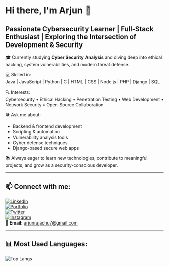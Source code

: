 # Hi there, I'm Arjun 👋

## **Passionate Cybersecurity Learner | Full-Stack Enthusiast | Exploring the Intersection of Development & Security**

🎓 Currently studying **Cyber Security Analysis** and diving deep into ethical hacking, system vulnerabilities, and modern threat defense.

💻 Skilled in:  
Java | JavaScript | Python | C | HTML | CSS | Node.js | PHP | Django | SQL

🔍 Interests:  
Cybersecurity • Ethical Hacking • Penetration Testing • Web Development • Network Security • Open-Source Collaboration

🛠️ Ask me about:
- Backend & frontend development  
- Scripting & automation  
- Vulnerability analysis tools  
- Cyber defense techniques  
- Django-based secure web apps

📚 Always eager to learn new technologies, contribute to meaningful projects, and grow as a security-conscious developer.

---

## 📫 **Connect with me:**

[![LinkedIn](https://img.shields.io/badge/LinkedIn-blue?logo=linkedin&style=for-the-badge)](https://linkedin.com/in/arjun-raj-671569371)  
[![Portfolio](https://img.shields.io/badge/Portfolio-Visit-orange?logo=github&style=for-the-badge)](https://yourportfolio.github.io)  
[![Twitter](https://img.shields.io/badge/X-Connect-000?logo=x&logoColor=white&style=for-the-badge)](https://x.com/itsarjunx)  
[![Instagram](https://img.shields.io/badge/Instagram-Follow-pink?logo=instagram&style=for-the-badge)](https://instagram.com/__.arjun__aju__)  
📧 **Email:** arjunrajachu7@gmail.com

---

## 📊 **Most Used Languages:**

![Top Langs](https://github-readme-stats.vercel.app/api/top-langs/?username=yourusername&layout=compact&theme=tokyonight)
